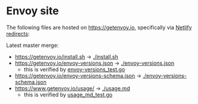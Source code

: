 # Envoy site

The following files are hosted on https://getenvoy.io, specifically via [Netlify redirects](https://github.com/tetratelabs/getenvoy.io/blob/master/site/static/_redirects):

Latest master merge:
* https://getenvoy.io/install.sh -> [./install.sh](install.sh)
* https://getenvoy.io/envoy-versions.json -> [./envoy-versions.json](envoy-versions.json)
  * this is verified by [envoy-versions_test.go](envoy-versions_test.go)
* https://getenvoy.io/envoy-versions-schema.json -> [./envoy-versions-schema.json](envoy-versions-schema.json)
* https://www.getenvoy.io/usage/ -> [./usage.md](usage.md)
  * this is verified by [usage_md_test.go](../internal/cmd/usage_md_test.go)
